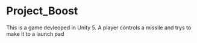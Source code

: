 # Project_Boost 
This is a game devleoped in Unity 5. A player controls a missile and trys to make it to a launch pad
